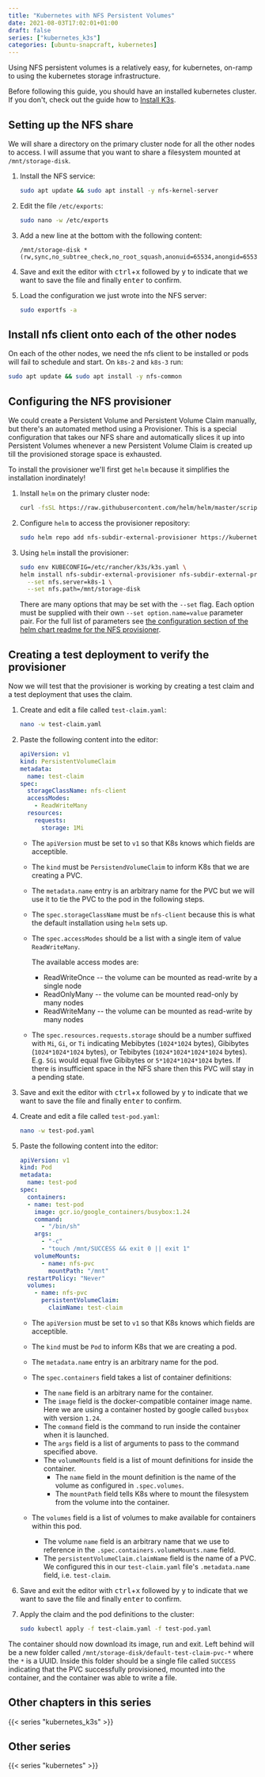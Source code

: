 ```yaml
---
title: "Kubernetes with NFS Persistent Volumes"
date: 2021-08-03T17:02:01+01:00
draft: false
series: ["kubernetes_k3s"]
categories: [ubuntu-snapcraft, kubernetes]
---
```


Using NFS persistent volumes is a relatively easy, for kubernetes, on-ramp to using the kubernetes storage infrastructure.

Before following this guide, you should have an installed kubernetes cluster. If you don't, check out the guide how to [Install K3s](../k3s)<!-- or [Install Microk8s](microk8s) -->.

## Setting up the NFS share

We will share a directory on the primary cluster node for all the other nodes to access. I will assume that you want to share a filesystem mounted at `/mnt/storage-disk`.

1. Install the NFS service:
   
   ```bash
   sudo apt update && sudo apt install -y nfs-kernel-server
   ```

1. Edit the file `/etc/exports`:
   
   ```bash
   sudo nano -w /etc/exports
   ```

1. Add a new line at the bottom with the following content:

   ```plain
   /mnt/storage-disk *(rw,sync,no_subtree_check,no_root_squash,anonuid=65534,anongid=65534)
   ```

1. Save and exit the editor with <kbd>ctrl</kbd>+<kbd>x</kbd> followed by <kbd>y</kbd> to indicate that we want to save the file and finally <kbd>enter</kbd> to confirm.

1. Load the configuration we just wrote into the NFS server:

   ```bash
   sudo exportfs -a
   ```

## Install nfs client onto each of the other nodes

On each of the other nodes, we need the nfs client to be installed or pods will fail to schedule and start. On `k8s-2` and `k8s-3` run:

```bash
sudo apt update && sudo apt install -y nfs-common
```

## Configuring the NFS provisioner

We could create a Persistent Volume and Persistent Volume Claim manually, but there's an automated method using a Provisioner. This is a special configuration that takes our NFS share and automatically slices it up into Persistent Volumes whenever a new Persistent Volume Claim is created up till the provisioned storage space is exhausted.

To install the provisioner we'll first get `helm` because it simplifies the installation inordinately!

1. Install `helm` on the primary cluster node:

   ```bash
   curl -fsSL https://raw.githubusercontent.com/helm/helm/master/scripts/get-helm-3 | bash
   ```

1. Configure `helm` to access the provisioner repository:

   ```bash
   sudo helm repo add nfs-subdir-external-provisioner https://kubernetes-sigs.github.io/nfs-subdir-external-provisioner/
   ```

1. Using `helm` install the provisioner:

   ```bash
   sudo env KUBECONFIG=/etc/rancher/k3s/k3s.yaml \
   helm install nfs-subdir-external-provisioner nfs-subdir-external-provisioner/nfs-subdir-external-provisioner \
     --set nfs.server=k8s-1 \
     --set nfs.path=/mnt/storage-disk
   ```

   There are many options that may be set with the `--set` flag. Each option must be supplied with their own `--set option.name=value` parameter pair. For the full list of parameters see [the configuration section of the helm chart readme for the NFS provisioner](https://github.com/kubernetes-sigs/nfs-subdir-external-provisioner/blob/master/charts/nfs-subdir-external-provisioner/README.md#configuration).

## Creating a test deployment to verify the provisioner

Now we will test that the provisioner is working by creating a test claim and a test deployment that uses the claim.

1. Create and edit a file called `test-claim.yaml`:

   ```bash
   nano -w test-claim.yaml
   ```

1. Paste the following content into the editor:

   ```yaml
   apiVersion: v1
   kind: PersistentVolumeClaim
   metadata:
     name: test-claim
   spec:
     storageClassName: nfs-client
     accessModes:
       - ReadWriteMany
     resources:
       requests:
         storage: 1Mi
   ```

   - The `apiVersion` must be set to `v1` so that K8s knows which fields are acceptible.

   - The `kind` must be `PersistendVolumeClaim` to inform K8s that we are creating a PVC.

   - The `metadata.name` entry is an arbitrary name for the PVC but we will use it to tie the PVC to the pod in the following steps.

   - The `spec.storageClassName` must be `nfs-client` because this is what the default installation using `helm` sets up.

   - The `spec.accessModes` should be a list with a single item of value `ReadWriteMany`.
     
     The available access modes are:

     - ReadWriteOnce -- the volume can be mounted as read-write by a single node
     - ReadOnlyMany -- the volume can be mounted read-only by many nodes
     - ReadWriteMany -- the volume can be mounted as read-write by many nodes

   - The `spec.resources.requests.storage` should be a number suffixed with `Mi`, `Gi`, or `Ti` indicating Mebibytes (`1024*1024` bytes), Gibibytes (`1024*1024*1024` bytes), or Tebibytes (`1024*1024*1024*1024` bytes). E.g. `5Gi` would equal five Gibibytes or `5*1024*1024*1024` bytes. If there is insufficient space in the NFS share then this PVC will stay in a pending state.

1. Save and exit the editor with <kbd>ctrl</kbd>+<kbd>x</kbd> followed by <kbd>y</kbd> to indicate that we want to save the file and finally <kbd>enter</kbd> to confirm.

1. Create and edit a file called `test-pod.yaml`:

   ```bash
   nano -w test-pod.yaml
   ```

1. Paste the following content into the editor:

   ```yaml
   apiVersion: v1
   kind: Pod
   metadata:
     name: test-pod
   spec:
     containers:
     - name: test-pod
       image: gcr.io/google_containers/busybox:1.24
       command:
         - "/bin/sh"
       args:
         - "-c"
         - "touch /mnt/SUCCESS && exit 0 || exit 1"
       volumeMounts:
         - name: nfs-pvc
           mountPath: "/mnt"
     restartPolicy: "Never"
     volumes:
       - name: nfs-pvc
         persistentVolumeClaim:
           claimName: test-claim
   ```

   - The `apiVersion` must be set to `v1` so that K8s knows which fields are acceptible.

   - The `kind` must be `Pod` to inform K8s that we are creating a pod.

   - The `metadata.name` entry is an arbitrary name for the pod.

   - The `spec.containers` field takes a list of container definitions:

     - The `name` field is an arbitrary name for the container.
     - The `image` field is the docker-compatible container image name. Here we are using a container hosted by google called `busybox` with version `1.24`.
     - The `command` field is the command to run inside the container when it is launched.
     - The `args` field is a list of arguments to pass to the command specified above.
     - The `volumeMounts` field is a list of mount definitions for inside the container.
       - The `name` field in the mount definition is the name of the volume as configured in `.spec.volumes`.
       - The `mountPath` field tells K8s where to mount the filesystem from the volume into the container.
   
   - The `volumes` field is a list of volumes to make available for containers within this pod.
     - The volume `name` field is an arbitrary name that we use to reference in the `.spec.containers.volumeMounts.name` field.
     - The `persistentVolumeClaim.claimName` field is the name of a PVC. We configured this in our `test-claim.yaml` file's `.metadata.name` field, i.e. `test-claim`.

1. Save and exit the editor with <kbd>ctrl</kbd>+<kbd>x</kbd> followed by <kbd>y</kbd> to indicate that we want to save the file and finally <kbd>enter</kbd> to confirm.

1. Apply the claim and the pod definitions to the cluster:

   ```bash
   sudo kubectl apply -f test-claim.yaml -f test-pod.yaml
   ```

The container should now download its image, run and exit. Left behind will be a new folder called `/mnt/storage-disk/default-test-claim-pvc-*` where the `*` is a UUID. Inside this folder should be a single file called `SUCCESS` indicating that the PVC successfully provisioned, mounted into the container, and the container was able to write a file.

## Other chapters in this series

{{< series "kubernetes_k3s" >}}

## Other series

{{< series "kubernetes" >}}
